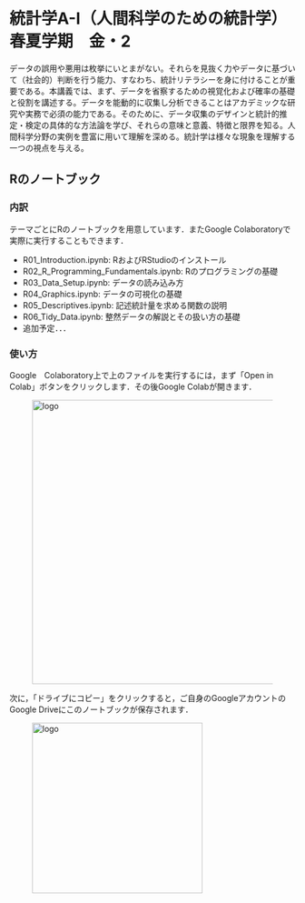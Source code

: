 # 統計学A-I（人間科学のための統計学）　春夏学期　金・2
データの誤用や悪用は枚挙にいとまがない。それらを見抜く力やデータに基づいて（社会的）判断を行う能力、すなわち、統計リテラシーを身に付けることが重要である。本講義では、まず、データを省察するための視覚化および確率の基礎と役割を講述する。データを能動的に収集し分析できることはアカデミックな研究や実務で必須の能力である。そのために、データ収集のデザインと統計的推定・検定の具体的な方法論を学び、それらの意味と意義、特徴と限界を知る。人間科学分野の実例を豊富に用いて理解を深める。統計学は様々な現象を理解する一つの視点を与える。

## Rのノートブック
### 内訳
テーマごとにRのノートブックを用意しています．またGoogle Colaboratoryで実際に実行することもできます．
- R01_Introduction.ipynb: RおよびRStudioのインストール
- R02_R_Programming_Fundamentals.ipynb: Rのプログラミングの基礎
- R03_Data_Setup.ipynb: データの読み込み方
- R04_Graphics.ipynb: データの可視化の基礎
- R05_Descriptives.ipynb: 記述統計量を求める関数の説明
- R06_Tidy_Data.ipynb: 整然データの解説とその扱い方の基礎
- 追加予定．．．

### 使い方
Google　Colaboratory上で上のファイルを実行するには，まず「Open in Colab」ボタンをクリックします．その後Google Colabが開きます．
<figure><img src="https://lh3.googleusercontent.com/d/1MD1ROWFmQq4QRInHSBQZRgdLAZXK9N7G" alt="logo" width=500></figure>

次に，「ドライブにコピー」をクリックすると，ご自身のGoogleアカウントのGoogle Driveにこのノートブックが保存されます．
<figure><img src="https://lh3.googleusercontent.com/d/1fULHZvA2SrRi1hKdk8OQxw1UhdbgKSdm" alt="logo" width=300></figure>

